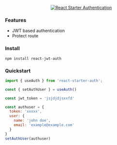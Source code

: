 <div align="center">
        <a href="#" title="React Starter Authentication">
            <img src="https://raw.githubusercontent.com/react-hook-form/react-hook-form/master/docs/logo.png" alt="React Starter Authentication" />
        </a>
</div>

<!-- <div align="center">

[![npm downloads](https://img.shields.io/npm/dm/react-hook-form.svg?style=for-the-badge)](https://www.npmjs.com/package/react-hook-form)
[![npm](https://img.shields.io/npm/dt/react-hook-form.svg?style=for-the-badge)](https://www.npmjs.com/package/react-hook-form)
[![npm](https://img.shields.io/npm/l/react-hook-form?style=for-the-badge)](https://github.com/react-hook-form/react-hook-form/blob/master/LICENSE)
[![Discord](https://img.shields.io/discord/754891658327359538.svg?style=for-the-badge&label=&logo=discord&logoColor=ffffff&color=7389D8&labelColor=6A7EC2)](https://discord.gg/yYv7GZ8)

</div> -->

<!-- <p align="center">
  <a href="https://react-hook-form.com/get-started">Get started</a> | 
  <a href="https://react-hook-form.com/docs">API</a> |
  <a href="https://react-hook-form.com/form-builder">Form Builder</a> |
  <a href="https://react-hook-form.com/faqs">FAQs</a> |
  <a href="https://github.com/bluebill1049/react-hook-form/tree/master/examples">Examples</a>
</p> -->

### Features

- JWT based authentication
- Protect route 

### Install

    npm install react-jwt-auth

### Quickstart

```jsx
import { useAuth } from 'react-starter-auth';

const { setAuthUser } = useAuth()

const jwt_token = 'jsjdjdjsxxfd'

const authuser = {
  token: 'xxxxx',
  user: {
    name: 'john doe',
    email: 'example@example.com'
  }
}
setAuthUser(authuser)

```

<!-- <a href="https://ui.dev/bytes/?r=bill">
  <img src="https://raw.githubusercontent.com/react-hook-form/react-hook-form/master/docs/ads-1.jpeg" />
</a> -->

<!-- ### Contributors

Thanks go to these wonderful people! [[Become a contributor](CONTRIBUTING.md)].

<a href="https://github.com/react-hook-form/react-hook-form/graphs/contributors">
  <img src="https://opencollective.com/react-hook-form/contributors.svg?width=890&button=false" />
</a> -->